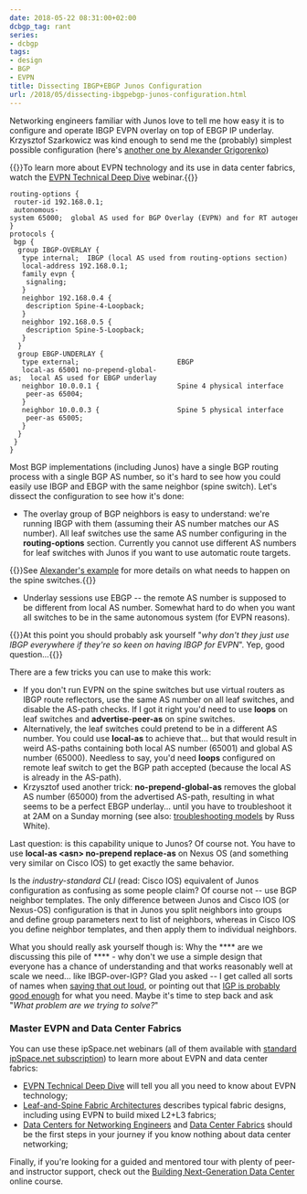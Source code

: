 ```yaml
---
date: 2018-05-22 08:31:00+02:00
dcbgp_tag: rant
series:
- dcbgp
tags:
- design
- BGP
- EVPN
title: Dissecting IBGP+EBGP Junos Configuration
url: /2018/05/dissecting-ibgpebgp-junos-configuration.html
---
```

Networking engineers familiar with Junos love to tell me how easy it is to configure and operate IBGP EVPN overlay on top of EBGP IP underlay. Krzysztof Szarkowicz was kind enough to send me the (probably) simplest possible configuration (here's [another one by Alexander Grigorenko](http://jncie.tech/2018/01/28/bgp-design-options-for-evpn-in-data-center-fabrics/))

{{<note info>}}To learn more about EVPN technology and its use in data center fabrics, watch the [EVPN Technical Deep Dive](http://www.ipspace.net/EVPN_Technical_Deep_Dive) webinar.{{</note>}}
<!--more-->
``` code
routing-options {
 router-id 192.168.0.1;
 autonomous-system 65000;  global AS used for BGP Overlay (EVPN) and for RT autogeneration
}
protocols {
 bgp {
  group IBGP-OVERLAY {
   type internal;  IBGP (local AS used from routing-options section) 
   local-address 192.168.0.1;
   family evpn {
    signaling;
   }
   neighbor 192.168.0.4 {
    description Spine-4-Loopback;
   }
   neighbor 192.168.0.5 {
    description Spine-5-Loopback;
   }
  }
  group EBGP-UNDERLAY {
   type external;                        EBGP
   local-as 65001 no-prepend-global-as;  local AS used for EBGP underlay
   neighbor 10.0.0.1 {                   Spine 4 physical interface
    peer-as 65004;
   }
   neighbor 10.0.0.3 {                   Spine 5 physical interface
    peer-as 65005;
   }
  }
 }
}
```

Most BGP implementations (including Junos) have a single BGP routing process with a single BGP AS number, so it's hard to see how you could easily use IBGP and EBGP with the same neighbor (spine switch). Let's dissect the configuration to see how it's done:

* The overlay group of BGP neighbors is easy to understand: we're running IBGP with them (assuming their AS number matches our AS number). All leaf switches use the same AS number configuring in the **routing-options** section. Currently you cannot use different AS numbers for leaf switches with Junos if you want to use automatic route targets.

{{<note>}}See [Alexander's example](http://jncie.tech/2018/01/28/bgp-design-options-for-evpn-in-data-center-fabrics/) for more details on what needs to happen on the spine switches.{{</note>}}

* Underlay sessions use EBGP -- the remote AS number is supposed to be different from local AS number. Somewhat hard to do when you want all switches to be in the same autonomous system (for EVPN reasons).

{{<note>}}At this point you should probably ask yourself "*why don't they just use IBGP everywhere if they're so keen on having IBGP for EVPN*". Yep, good question...{{</note>}}

There are a few tricks you can use to make this work:

-   If you don't run EVPN on the spine switches but use virtual routers as IBGP route reflectors, use the same AS number on all leaf switches, and disable the AS-path checks. If I got it right you'd need to use **loops** on leaf switches and **advertise-peer-as** on spine switches.
-   Alternatively, the leaf switches could pretend to be in a different AS number. You could use **local-as** to achieve that... but that would result in weird AS-paths containing both local AS number (65001) and global AS number (65000). Needless to say, you'd need **loops** configured on remote leaf switch to get the BGP path accepted (because the local AS is already in the AS-path).
-   Krzysztof used another trick: **no-prepend-global-as** removes the global AS number (65000) from the advertised AS-path, resulting in what seems to be a perfect EBGP underlay... until you have to troubleshoot it at 2AM on a Sunday morning (see also: [troubleshooting models](https://rule11.tech/troubleshooting-models/) by Russ White).

Last question: is this capability unique to Junos? Of course not. You have to use **local-as \<asn\> no-prepend replace-as** on Nexus OS (and something very similar on Cisco IOS) to get exactly the same behavior.

Is the *industry-standard CLI* (read: Cisco IOS) equivalent of Junos configuration as confusing as some people claim? Of course not -- use BGP neighbor templates. The only difference between Junos and Cisco IOS (or Nexus-OS) configuration is that in Junos you split neighbors into groups and define group parameters next to list of neighbors, whereas in Cisco IOS you define neighbor templates, and then apply them to individual neighbors.

What you should really ask yourself though is: Why the \*\*\*\* are we discussing this pile of \*\*\*\* - why don't we use a simple design that everyone has a chance of understanding and that works reasonably well at scale we need... like IBGP-over-IGP? Glad you asked -- I get called all sorts of names when [saying that out loud](http://www.ipspace.net/Data_Center_BGP/BGP_in_EVPN-Based_Data_Center_Fabrics), or pointing out that [IGP is probably good enough](http://blog.ipspace.net/2018/05/is-ospf-or-is-is-good-enough-for-my.html) for what you need. Maybe it\'s time to step back and ask \"*What problem are we trying to solve?*\"

### Master EVPN and Data Center Fabrics

You can use these ipSpace.net webinars (all of them available with [standard ipSpace.net subscription](http://www.ipspace.net/Subscription)) to learn more about EVPN and data center fabrics:

-   [EVPN Technical Deep Dive](http://www.ipspace.net/EVPN_Technical_Deep_Dive) will tell you all you need to know about EVPN technology;
-   [Leaf-and-Spine Fabric Architectures](http://www.ipspace.net/Leaf-and-Spine_Fabric_Architectures) describes typical fabric designs, including using EVPN to build mixed L2+L3 fabrics;
-   [Data Centers for Networking Engineers](http://www.ipspace.net/Data_Center_3.0_for_Networking_Engineers) and [Data Center Fabrics](http://www.ipspace.net/Data_Center_Fabrics) should be the first steps in your journey if you know nothing about data center networking;

Finally, if you're looking for a guided and mentored tour with plenty of peer- and instructor support, check out the [Building Next-Generation Data Center](https://www.ipspace.net/Building_Next-Generation_Data_Center) online course.

